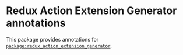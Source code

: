 # Redux Action Extension Generator annotations
This package provides annotations for [`package:redux_action_extension_generator`](https://pub.dev/packages/redux_action_extension_generator).